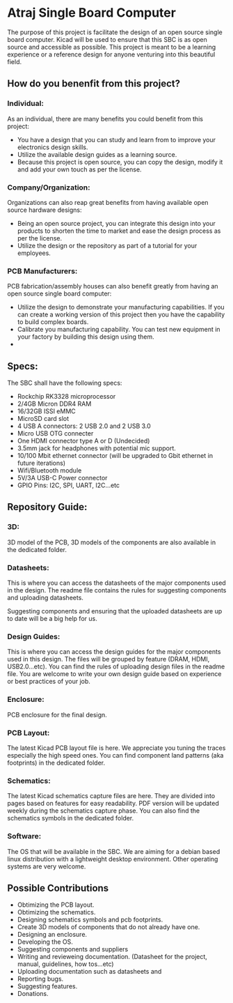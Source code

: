 # Atraj Single Board Computer
The purpose of this project is facilitate the design of an open source single board computer. Kicad will be used to ensure that this SBC is as open source and accessible as possible. This project is meant to be a learning experience or a reference design for anyone venturing into this beautiful field. 

## How do you benenfit from this project?

### Individual:
As an individual, there are many benefits you could benefit from this project:

- You have a design that you can study and learn from to improve your electronics design skills.
- Utilize the available design guides as a learning source.
- Because this project is open source, you can copy the design, modify it and add your own touch as per the license. 
### Company/Organization:
Organizations can also reap great benefits from having available open source hardware designs:

- Being an open source project, you can integrate this design into your products to shorten the time to market and ease the design process as per the license.
- Utilize the design or the repository as part of a tutorial for your employees.

### PCB Manufacturers:
PCB fabrication/assembly houses can also benefit greatly from having an open source single board computer:

- Utilize the design to demonstrate your manufacturing capabilities. If you can create a working version of this project then you have the capability to build complex boards. 
- Calibrate you manufacturing capability. You can test new equipment in your factory by building this design using them.
- 

## Specs:
The SBC shall have the following specs: 

- Rockchip RK3328 microprocessor
- 2/4GB Micron DDR4 RAM
- 16/32GB ISSI eMMC
- MicroSD card slot
- 4 USB A connectors: 2 USB 2.0 and 2 USB 3.0
- Micro USB OTG connecter
- One HDMI connector type A or D (Undecided)
- 3.5mm jack for headphones with potential mic support.
- 10/100 Mbit ethernet connector (will be upgraded to Gbit ethernet in future iterations)
- Wifi/Bluetooth module
- 5V/3A USB-C Power connector
- GPIO Pins: I2C, SPI, UART, I2C...etc

## Repository Guide:

### 3D:

3D model of the PCB, 3D models of the components are also available in the dedicated folder.

### Datasheets:

This is where you can access the datasheets of the major components used in the design. The readme file contains the rules for suggesting components and uploading datasheets. 

Suggesting components and ensuring that the uploaded datasheets are up to date will be a big help for us.

### Design Guides: 

This is where you can access the design guides for the major components used in this design. The files will be grouped  by feature (DRAM, HDMI, USB2.0...etc). You can find the rules of uploading design files in the readme file. You are welcome to write your own design guide based on experience or best practices of your job.

### Enclosure: 

PCB enclosure for the final design. 


### PCB Layout: 

The latest Kicad PCB layout file is here. We appreciate you tuning the traces especially the high speed ones. You can find component land patterns (aka footprints) in the dedicated folder.

### Schematics:

The latest Kicad schematics capture files are here. They are divided into pages based on features for easy readability. PDF version will be updated weekly during the schematics capture phase. You can also find the schematics symbols in the dedicated folder. 

### Software:

The OS that will be available in the SBC. We are aiming for a debian based linux distribution with a lightweight desktop environment. Other operating systems are very welcome.


## Possible Contributions 

- Obtimizing the PCB layout.
- Obtimizing the schematics.
- Designing schematics symbols and pcb footprints.
- Create 3D models of components that do not already have one. 
- Designing an enclosure.
- Developing the OS.
- Suggesting components and suppliers
- Writing and revieweing documentation. (Datasheet for the project, manual, guidelines, how tos...etc)
- Uploading documentation such as datasheets and 
- Reporting bugs.
- Suggesting features.
- Donations.
